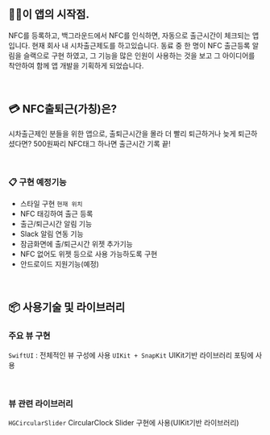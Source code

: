 ## 🏃‍♂️이 앱의 시작점.
NFC를 등록하고, 백그라운드에서 NFC를 인식하면, 자동으로 출근시간이 체크되는 앱입니다.
현재 회사 내 시차출근제도를 하고있습니다. 동료 중 한 명이 NFC 출근등록 알림을 슬랙으로 구현 하였고, 그 기능을 많은 인원이 사용하는 것을 보고 그 아이디어를 착안하여 함께 앱 개발을 기획하게 되었습니다.

<br>

## 💳 NFC출퇴근(가칭)은?
시차출근제인 분들을 위한 앱으로, 출퇴근시간을 몰라 더 빨리 퇴근하거나 늦게 퇴근하셨다면?
500원짜리 NFC태그 하나면 출근시간 기록 끝!

<br>

### 📋 구현 예정기능
- 스타일 구현 `현재 위치`
- NFC 태깅하여 출근 등록
- 출근/퇴근시간 알림 기능
- Slack 알림 연동 기능
- 잠금화면에 출/퇴근시간 위젯 추가기능
- NFC 없어도 위젯 등으로 사용 가능하도록 구현
- 안드로이드 지원기능(예정)

<br>

## 📦 사용기술 및 라이브러리

### 주요 뷰 구현
`SwiftUI` : 전체적인 뷰 구성에 사용
`UIKit + SnapKit` UIKit기반 라이브러리 포팅에 사용

<br>

### 뷰 관련 라이브러리
`HGCircularSlider` CircularClock Slider 구현에 사용(UIKit기반 라이브러리)
